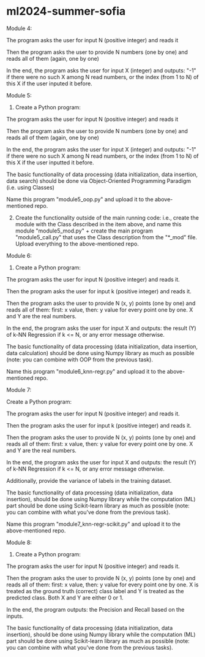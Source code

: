 # ml2024-summer-sofia

Module 4:

The program asks the user for input N (positive integer) and reads it

Then the program asks the user to provide N numbers (one by one) and reads all of them (again, one by one)

In the end, the program asks the user for input X (integer) and outputs: "-1" if there were no such X among N read numbers, or the index (from 1 to N) of this X if the user inputed it before.

Module 5:

1. Create a Python program:

The program asks the user for input N (positive integer) and reads it

Then the program asks the user to provide N numbers (one by one) and reads all of them (again, one by one)

In the end, the program asks the user for input X (integer) and outputs: "-1" if there were no such X among N read numbers, or the index (from 1 to N) of this X if the user inputted it before.

The basic functionality of data processing (data initialization, data insertion, data search) should be done via Object-Oriented Programming Paradigm (i.e. using Classes)

Name this program "module5_oop.py" and upload it to the above-mentioned repo.

2. Create the functionality outside of the main running code: i.e., create the module with the Class described in the item above, and name this module "module5_mod.py" + create the main program "module5_call.py" that uses the Class description from the "*_mod" file.  Upload everything to the above-mentioned repo.

Module 6:

1. Create a Python program:

The program asks the user for input N (positive integer) and reads it.

Then the program asks the user for input k (positive integer) and reads it.

Then the program asks the user to provide N (x, y) points (one by one) and reads all of them: first: x value, then: y value for every point one by one. X and Y are the real numbers.

In the end, the program asks the user for input X and outputs: the result (Y) of k-NN Regression if k <= N, or any error message otherwise.

The basic functionality of data processing (data initialization, data insertion, data calculation) should be done using Numpy library as much as possible (note: you can combine with OOP from the previous task).

Name this program "module6_knn-regr.py" and upload it to the above-mentioned repo.

Module 7:

Create a Python program:

The program asks the user for input N (positive integer) and reads it.

Then the program asks the user for input k (positive integer) and reads it.

Then the program asks the user to provide N (x, y) points (one by one) and reads all of them: first: x value, then: y value for every point one by one. X and Y are the real numbers.

In the end, the program asks the user for input X and outputs: the result (Y) of k-NN Regression if k <= N, or any error message otherwise.

Additionally, provide the variance of labels in the training dataset.

The basic functionality of data processing (data initialization, data insertion), should be done using Numpy library while the computation (ML) part should be done using Scikit-learn library as much as possible (note: you can combine with what you've done from the previous task).

Name this program "module7_knn-regr-scikit.py" and upload it to the above-mentioned repo.

Module 8:

1. Create a Python program:

The program asks the user for input N (positive integer) and reads it.

Then the program asks the user to provide N (x, y) points (one by one) and reads all of them: first: x value, then: y value for every point one by one. X is treated as the ground truth (correct) class label and Y is treated as the predicted class. Both X and Y are either 0 or 1.

In the end, the program outputs: the Precision and Recall based on the inputs.

The basic functionality of data processing (data initialization, data insertion), should be done using Numpy library while the computation (ML) part should be done using Scikit-learn library as much as possible (note: you can combine with what you've done from the previous tasks).
